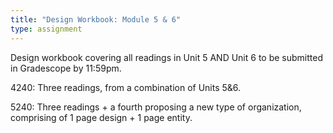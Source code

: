 ```yaml
---
title: "Design Workbook: Module 5 & 6"
type: assignment
---
```

Design workbook covering all readings in Unit 5 AND Unit 6 to be submitted in Gradescope by 11:59pm.

4240: Three readings, from a combination of Units 5&6.

5240: Three readings + a fourth proposing a new type of organization, comprising of 1 page design + 1 page entity.